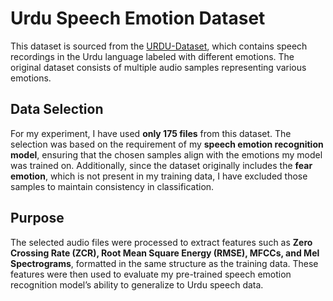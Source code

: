 # Urdu Speech Emotion Dataset  

This dataset is sourced from the [URDU-Dataset](https://github.com/siddiquelatif/URDU-Dataset/blob/master/README.md), which contains speech recordings in the Urdu language labeled with different emotions. The original dataset consists of multiple audio samples representing various emotions.  

## Data Selection  
For my experiment, I have used **only 175 files** from this dataset. The selection was based on the requirement of my **speech emotion recognition model**, ensuring that the chosen samples align with the emotions my model was trained on. Additionally, since the dataset originally includes the **fear emotion**, which is not present in my training data, I have excluded those samples to maintain consistency in classification.  

## Purpose  
The selected audio files were processed to extract features such as **Zero Crossing Rate (ZCR), Root Mean Square Energy (RMSE), MFCCs, and Mel Spectrograms**, formatted in the same structure as the training data. These features were then used to evaluate my pre-trained speech emotion recognition model’s ability to generalize to Urdu speech data.  
